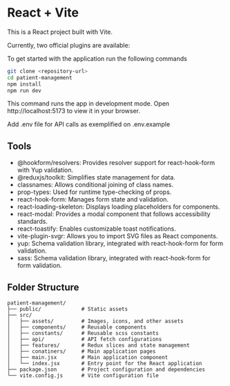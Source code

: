 # React + Vite

This is a React project built with Vite.

Currently, two official plugins are available:

To get started with the application run the following commands

```bash
git clone <repository-url>
cd patient-management
npm install
npm run dev
```

This command runs the app in development mode. Open http://localhost:5173 to view it in your browser.

Add .env file for API calls as exemplified on .env.example

## Tools

- @hookform/resolvers: Provides resolver support for react-hook-form with Yup validation.
- @reduxjs/toolkit: Simplifies state management for data.
- classnames: Allows conditional joining of class names.
- prop-types: Used for runtime type-checking of props.
- react-hook-form: Manages form state and validation.
- react-loading-skeleton: Displays loading placeholders for components.
- react-modal: Provides a modal component that follows accessibility standards.
- react-toastify: Enables customizable toast notifications.
- vite-plugin-svgr: Allows you to import SVG files as React components.
- yup: Schema validation library, integrated with react-hook-form for form validation.
- sass: Schema validation library, integrated with react-hook-form for form validation.

## Folder Structure

```
patient-management/
├── public/             # Static assets
├── src/
│   ├── assets/         # Images, icons, and other assets
│   ├── components/     # Reusable components
│   ├── constants/      # Reusable scss constants
│   ├── api/            # API fetch configurations
│   ├── features/       # Redux slices and state management
│   ├── conatiners/     # Main application pages
│   ├── main.jsx        # Main application component
│   └── index.jsx       # Entry point for the React application
├── package.json        # Project configuration and dependencies
└── vite.config.js      # Vite configuration file
```
